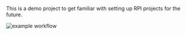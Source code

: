 This is a demo project to get familiar with setting up RPI projects for the future.

![example workflow](https://github.com/<OWNER>/<REPOSITORY>/actions/workflows/main.yml/badge.svg)
